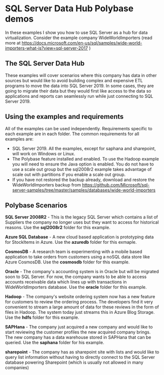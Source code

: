 # SQL Server Data Hub Polybase demos

In these examples I show you how to use SQL Server as a hub for data virtualization. Consider the example company WideWorldImporters (read more at https://docs.microsoft.com/en-us/sql/samples/wide-world-importers-what-is?view=sql-server-2017 )

## The SQL Server Data Hub

These examples will cover scenarios where this company has data in other sources but would like to avoid building complex and expensive ETL programs to move the data into SQL Server 2019. In some cases, they are going to migrate their data but they would first like access to the data so applications and reports can seamlessly run while just connecting to SQL Server 2019.

## Using the examples and requirements

All of the examples can be used independently. Requirements specific to each example are in each folder. The common requirements for all examples are:

- SQL Server 2019. All the examples, except for saphana and sharepoint, will work on Windows or Linux.
- The Polybase feature installed and enabled. To use the Hadoop example you will need to ensure the Java option is enabled. You do not have to use a scale out group but the sql2008r2 example takes advantage of scale out with partitions if you enable a scale out group.
- If you have not restored the backup already, download and restore the WideWorldImporters backup from https://github.com/Microsoft/sql-server-samples/tree/master/samples/databases/wide-world-importers

## Polybase Scenarios

**SQL Server 2008R2** - This is the legacy SQL Server which contains a list of Suppliers the company no longer uses but they want to access for historical reasons. Use the **sql2008r2** folder for this example.

**Azure SQL Database** - A new cloud based application is prototyping data for StockItems in Azure. Use the **azuredb** folder for this exmaple.

**CosmosDB** - A research team is experimenting with a mobile based application to take orders from customers using a noSQL data store like Azure CosmosDB. Use the **cosmosdb** folder for this example.

**Oracle** - The company's accounting system is in Oracle but will be migrated soon to SQL Server. For now, the company wants to be able to access accounts receivable data which lines up with transactions in WideWorldImporters database. Use the **oracle** folder for this example.

**Hadoop** - The company's website ordering system now has a new feature for customers to review the ordering process. The developers find it very convenient to stream a large amount of data for these reviews in the form of files in Hadoop. The system today just streams this in Azure Blog Storage. Use the **hdfs** folder for this example.

**SAPHana** - The company just acquired a new company and would like to start reviewing the customer profiles the new acquired company brings. The new company has a data warehouse stored in SAPHana that can be queried. Use the **saphana** folder for his example.

**sharepoint** - The company has as sharepoint site with lists and would like to query list information without having to directly connect to the SQL Server database powering Sharepoint (which is usually not allowed in many companies)